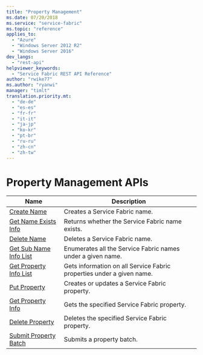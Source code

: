 ```yaml
---
title: "Property Management"
ms.date: 07/20/2018
ms.service: "service-fabric"
ms.topic: "reference"
applies_to: 
  - "Azure"
  - "Windows Server 2012 R2"
  - "Windows Server 2016"
dev_langs: 
  - "rest-api"
helpviewer_keywords: 
  - "Service Fabric REST API Reference"
author: "rwike77"
ms.author: "ryanwi"
manager: "timlt"
translation.priority.mt: 
  - "de-de"
  - "es-es"
  - "fr-fr"
  - "it-it"
  - "ja-jp"
  - "ko-kr"
  - "pt-br"
  - "ru-ru"
  - "zh-cn"
  - "zh-tw"
---
```

# Property Management APIs

| Name | Description |
| --- | --- |
| [Create Name](sfclient-v63-api-createname.md) | Creates a Service Fabric name.<br/> |
| [Get Name Exists Info](sfclient-v63-api-getnameexistsinfo.md) | Returns whether the Service Fabric name exists.<br/> |
| [Delete Name](sfclient-v63-api-deletename.md) | Deletes a Service Fabric name.<br/> |
| [Get Sub Name Info List](sfclient-v63-api-getsubnameinfolist.md) | Enumerates all the Service Fabric names under a given name.<br/> |
| [Get Property Info List](sfclient-v63-api-getpropertyinfolist.md) | Gets information on all Service Fabric properties under a given name.<br/> |
| [Put Property](sfclient-v63-api-putproperty.md) | Creates or updates a Service Fabric property.<br/> |
| [Get Property Info](sfclient-v63-api-getpropertyinfo.md) | Gets the specified Service Fabric property.<br/> |
| [Delete Property](sfclient-v63-api-deleteproperty.md) | Deletes the specified Service Fabric property.<br/> |
| [Submit Property Batch](sfclient-v63-api-submitpropertybatch.md) | Submits a property batch.<br/> |


